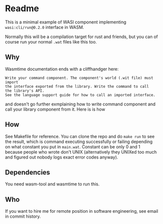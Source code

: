 # Readme

This is a minimal example of WASI component implementing `wasi:cli/run@0.2.0` interface in WASM.

Normally this will be a compilation target for rust and friends, but you can of course
run your normal `.wat` files like this too.

## Why

Wasmtime documentation ends with a cliffhandger here:

    Write your command component. The component's world (.wit file) must import 
    the interface exported from the library. Write the command to call 
    the library's API.
    See the language support guide for how to call an imported interface.


and doesn't go further exmplaining how to write command component and call your library component from it. Here is is how


## How

See Makefile for reference. You can clone the repo and do `make run` to see the result, which is command executing successfully or failing depending on what constant you put in `main.wat`. Constant can be only 0 and 1 because people who wrote don't UNIX (alternatively they UNIXed too much and figured out nobody logs exact error codes anyway).

## Dependencies

You need wasm-tool and wasmtime to run this.

## Who

If you want to hire me for remote position in software engineering, see email in commit history.
